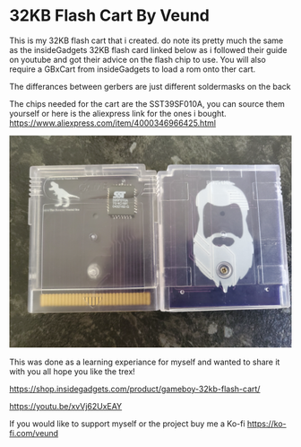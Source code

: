 # 32KB Flash Cart By Veund

This is my 32KB flash cart that i created. do note its pretty much the same as the insideGadgets 32KB flash card linked below as i followed their guide on youtube and got their advice on the flash chip to use. You will also require a GBxCart from insideGadgets to load a rom onto ther cart.

The differances between gerbers are just different soldermasks on the back

The chips needed for the cart are the SST39SF010A, you can source them yourself or here is the aliexpress link for the ones i bought.
https://www.aliexpress.com/item/4000346966425.html

![alt text](https://github.com/Veund/32KB-Flash-Cart/blob/main/20210208_175417.jpg)

This was done as a learning experiance for myself and wanted to share it with you all hope you like the trex!

https://shop.insidegadgets.com/product/gameboy-32kb-flash-cart/

https://youtu.be/xvVj62UxEAY

If you would like to support myself or the project buy me a Ko-fi
https://ko-fi.com/veund
